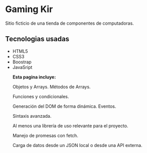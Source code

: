 <h1>Gaming Kir</h1>
<p>Sitio ficticio de una tienda de componentes de computadoras.</p>

<h2>Tecnologias usadas</h2>
<ul>
<li>HTML5</li>
<li>CSS3</li>
<li>Boostrap</li>
<li>JavaSript</li>

  <b><p>Esta pagina incluye:</p></b>

  <p>Objetos y Arrays. Métodos de Arrays.</p>
  <p>Funciones y condicionales.</p>
  <p>Generación del DOM de forma dinámica. Eventos.</p>
  <p>Sintaxis avanzada.</p>
  <p>Al menos una librería de uso relevante para el proyecto.</p>
  <p>Manejo de promesas con fetch. </p>
  <p>Carga de datos desde un JSON local o desde una API externa.</p>

</ul>
